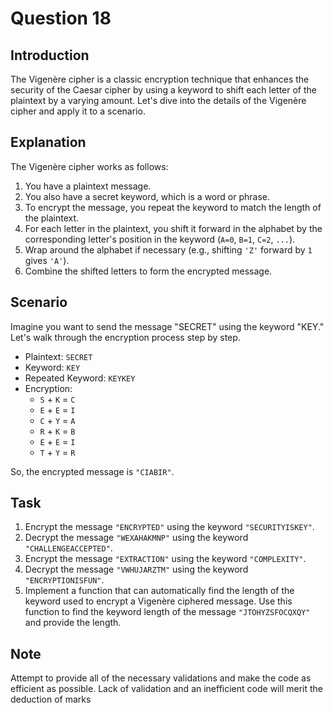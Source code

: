 # Question 18

## Introduction

The Vigenère cipher is a classic encryption technique that enhances the security of the Caesar cipher by using a keyword to shift each letter of the plaintext by a varying amount. Let's dive into the details of the Vigenère cipher and apply it to a scenario.

## Explanation

The Vigenère cipher works as follows:

1. You have a plaintext message.
2. You also have a secret keyword, which is a word or phrase.
3. To encrypt the message, you repeat the keyword to match the length of the plaintext.
4. For each letter in the plaintext, you shift it forward in the alphabet by the corresponding letter's position in the keyword (`A=0`, `B=1`, `C=2`, `...`).
5. Wrap around the alphabet if necessary (e.g., shifting `'Z'` forward by `1` gives `'A'`).
6. Combine the shifted letters to form the encrypted message.

## Scenario

Imagine you want to send the message "SECRET" using the keyword "KEY." Let's walk
through the encryption process step by step.

- Plaintext: `SECRET`
- Keyword: `KEY`
- Repeated Keyword: `KEYKEY`
- Encryption:
  - `S` + `K` = `C`
  - `E` + `E` = `I`
  - `C` + `Y` = `A`
  - `R` + `K` = `B`
  - `E` + `E` = `I`
  - `T` + `Y` = `R`

So, the encrypted message is `"CIABIR"`.

## Task

1. Encrypt the message `"ENCRYPTED"` using the keyword `"SECURITYISKEY"`.
2. Decrypt the message `"WEXAHAKMNP"` using the keyword `"CHALLENGEACCEPTED"`.
3. Encrypt the message `"EXTRACTION"` using the keyword `"COMPLEXITY"`.
4. Decrypt the message `"VWHUJARZTM"` using the keyword `"ENCRYPTIONISFUN"`.
5. Implement a function that can automatically find the length of the keyword used to encrypt a Vigenère ciphered message. Use this function to find the keyword length of the message `"JTOHYZSFOCQXQY"` and provide the length.

## Note

Attempt to provide all of the necessary validations and make the code as efficient as possible. Lack of validation and an inefficient code will merit the deduction of marks
